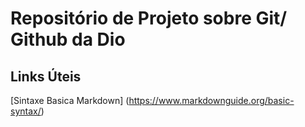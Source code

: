 # Repositório de Projeto  sobre Git/ Github da Dio


## Links Úteis
[Sintaxe Basica Markdown] (https://www.markdownguide.org/basic-syntax/)

